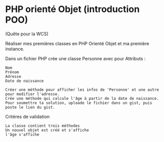 # PHP orienté Objet (introduction POO)
(Quête pour la WCS)

Réaliser mes premières classes en PHP Orienté Objet et ma première instance.

Dans un fichier PHP crée une classe Personne avec pour Attributs :

    Nom
    Prénom
    Adresse
    Date de naissance

    Créer une méthode pour afficher les infos de 'Personne' et une autre pour modifier l'adresse.
    Crée une méthode qui calcule l'âge à partir de la date de naissance.
    Pour soumettre ta solution, uploade le fichier dans un gist, puis poste le lien du gist.

Critéres de validation

    La classe contient trois méthodes
    Un nouvel objet est créé et s'affiche
    l'âge s'affiche
